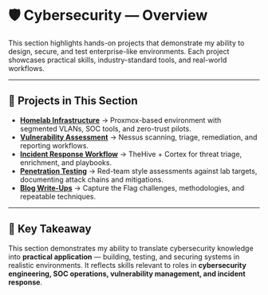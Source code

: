 # 🛡 **Cybersecurity — Overview**

This section highlights hands-on projects that demonstrate my ability to design, secure, and test enterprise-like environments. Each project showcases practical skills, industry-standard tools, and real-world workflows.  

---

## 🔑 **Projects in This Section**

- **[Homelab Infrastructure](homelab-infrastructure/)** → Proxmox-based environment with segmented VLANs, SOC tools, and zero-trust pilots.  
- **[Vulnerability Assessment](vulnerability-assessment/)** → Nessus scanning, triage, remediation, and reporting workflows.  
- **[Incident Response Workflow](incident-response/)** → TheHive + Cortex for threat triage, enrichment, and playbooks.  
- **[Penetration Testing](penetration-testing/)** → Red-team style assessments against lab targets, documenting attack chains and mitigations.  
- **[Blog Write-Ups](blog-writeups/)** → Capture the Flag challenges, methodologies, and repeatable techniques.  

---

## 📌 **Key Takeaway**
This section demonstrates my ability to translate cybersecurity knowledge into **practical application** — building, testing, and securing systems in realistic environments. It reflects skills relevant to roles in **cybersecurity engineering, SOC operations, vulnerability management, and incident response**.  
